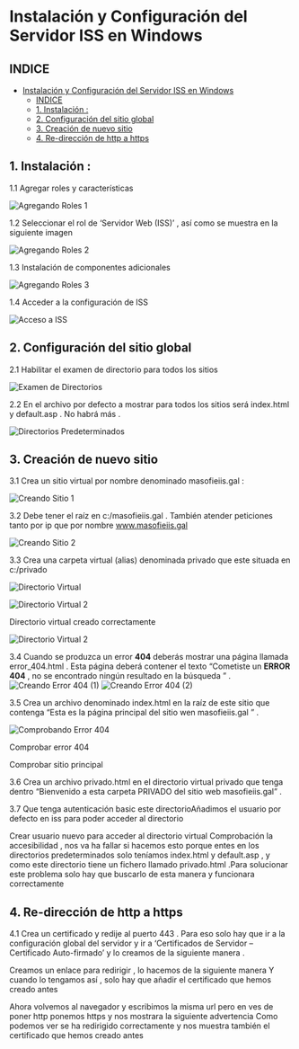 # Instalación y Configuración del Servidor ISS en Windows 

## INDICE

- [Instalación y Configuración del Servidor ISS en Windows](#instalación-y-configuración-del-servidor-iss-en-windows)
  - [INDICE](#indice)
  - [1. Instalación :](#1-instalación-)
  - [2. Configuración del sitio global](#2-configuración-del-sitio-global)
  - [3. Creación de nuevo sitio](#3-creación-de-nuevo-sitio)
  - [4. Re-dirección de http a https](#4-re-dirección-de-http-a-https)


## 1. Instalación :

1.1 Agregar roles y características 


![Agregando Roles 1](./img/1_roles.png)

1.2 Seleccionar el rol de ‘Servidor Web (ISS)’ , así como se muestra en la siguiente imagen

![Agregando Roles 2](./img/2_roles.png)

1.3 Instalación de componentes adicionales

![Agregando Roles 3](./img/3_roles.png)

1.4 Acceder a la configuración de ISS 

![Acceso a ISS](./img/1_iis.png)


## 2. Configuración del sitio global


2.1 Habilitar el examen de directorio para todos los sitios 

![Examen de Directorios](./img/2_iis.png)

2.2 En el archivo por defecto a mostrar para todos los sitios será index.html y default.asp . No habrá más .

![Directorios Predeterminados](./img/3_iis.png)


## 3. Creación de nuevo sitio 


3.1 Crea un sitio virtual por nombre denominado masofieiis.gal :

![Creando Sitio 1](./img/4_iis.png)


3.2 Debe tener el raíz en c:/masofieiis.gal . También atender peticiones tanto por ip que por nombre www.masofieiis.gal

![Creando Sitio 2](./img/5_iis.png)

3.3 Crea una carpeta virtual (alias) denominada privado que este situada en c:/privado

![Directorio Virtual](./img/6_iis.png)

![Directorio Virtual 2](./img/7_iis.png)

Directorio virtual creado correctamente 

![Directorio Virtual 2](./img/8_iis.png)

3.4 Cuando se produzca un error **404** deberás mostrar una página llamada error_404.html . Esta página deberá contener el texto “Cometiste un **ERROR 404**  , no se encontrado ningún resultado en la búsqueda ” .
![Creando Error 404 (1)](./img/9_iis.png)
![Creando Error 404 (2)](./img/10_iis.png)


3.5 Crea un archivo denominado index.html en la raíz de este sitio que contenga “Esta es la página principal del sitio wen masofieiis.gal ” .

![Comprobando Error 404](./img/11_iis.png)


Comprobar error 404





Comprobar sitio principal




3.6 Crea un archivo privado.html en el directorio virtual privado que tenga dentro “Bienvenido a esta carpeta PRIVADO del sitio web masofieiis.gal” .

3.7 Que tenga autenticación basic este directorioAñadimos el usuario por defecto en iss para poder acceder al directorio 

Crear usuario nuevo para acceder al directorio virtual Comprobación la accesibilidad , nos va ha fallar si hacemos esto porque entes en los directorios predeterminados solo teníamos index.html y default.asp , y como este directorio tiene un fichero llamado privado.html .Para solucionar este problema solo hay que buscarlo de esta manera y funcionara correctamente 


## 4. Re-dirección de http a https 


4.1 Crea un certificado y redije al puerto 443 . Para eso solo hay que ir a la configuración global del servidor y ir a ‘Certificados de Servidor – Certificado Auto-firmado’ y lo creamos de la siguiente manera .


Creamos un enlace para redirigir , lo hacemos de la siguiente manera Y cuando lo tengamos así , solo hay que añadir el certificado que hemos creado antes 


Ahora volvemos al navegador y escribimos la misma url pero en ves de poner http ponemos https y nos mostrara la siguiente advertencia Como podemos ver se ha redirigido correctamente y nos muestra también el certificado que hemos creado antes 